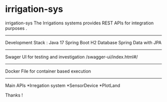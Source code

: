 # irrigation-sys
irrigation-sys
The Irrigations systems provides REST APIs for integration purposes .
*********************************************
Development Stack :
Java 17
Spring Boot
H2 Database
Spring Data with JPA
********************************************
Swager UI for testing and investigation 
/swagger-ui/index.html#/
*******************************************
Docker File for container based execution 

*******************************************
Main APIs 
*Irregation system
*SensorDevice 
*PlotLand 
 
Thanks !

